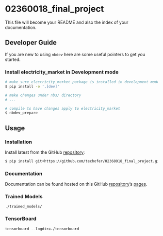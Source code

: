# 02360018_final_project


<!-- WARNING: THIS FILE WAS AUTOGENERATED! DO NOT EDIT! -->

This file will become your README and also the index of your
documentation.

## Developer Guide

If you are new to using `nbdev` here are some useful pointers to get you
started.

### Install electricity_market in Development mode

``` sh
# make sure electricity_market package is installed in development mode
$ pip install -e '.[dev]'

# make changes under nbs/ directory
# ...

# compile to have changes apply to electricity_market
$ nbdev_prepare
```

## Usage

### Installation

Install latest from the GitHub
[repository](https://github.com/techofer/02360018_final_project):

``` sh
$ pip install git+https://github.com/techofer/02360018_final_project.git
```


### Documentation

Documentation can be found hosted on this GitHub
[repository](https://github.com/techofer/02360018_final_project)’s
[pages](https://techofer.github.io/02360018_final_project/).

### Trained Models
```shell
./trained_models/
```

### TensorBoard

```shell
tensorboard --logdir=./tensorboard
```